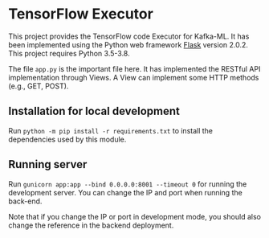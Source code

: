 # TensorFlow Executor

This project provides the TensorFlow code Executor for Kafka-ML. It has been implemented using the Python web framework [Flask](https://flask.palletsprojects.com/en/2.0.x/) version 2.0.2. This project requires Python 3.5-3.8.

The file `app.py` is the important file here. It has implemented the RESTful API implementation through Views. A View can implement some HTTP methods (e.g., GET, POST).

## Installation for local development
Run `python -m pip install -r requirements.txt` to install the dependencies used by this module. 

## Running server

Run `gunicorn app:app --bind 0.0.0.0:8001 --timeout 0` for running the development server. You can change the IP and port when running the back-end. 

Note that if you change the IP or port in development mode, you should also change the reference in the backend deployment.

